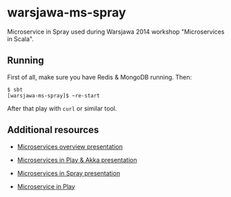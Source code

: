 warsjawa-ms-spray
=================

Microservice in Spray used during Warsjawa 2014 workshop "Microservices in Scala".

Running
-----

First of all, make sure you have Redis & MongoDB running. Then:

```
$ sbt
[warsjawa-ms-spray]$ ~re-start
```

After that play with `curl` or similar tool.

Additional resources
--------------------

* [Microservices overview presentation](http://www.slideshare.net/luksow/microservices-workshopiteratorswarsjawa2014)

* [Microservices in Play & Akka presentation](http://www.slideshare.net/luksow/microservices-playworkshopiteratorswarsjawa2014)

* [Microservices in Spray presentation](http://www.slideshare.net/luksow/microservices-sprayworkshopiteratorswarsjawa2014)

* [Microservice in Play](https://github.com/TheIterators/warsjawa-ms-play)
